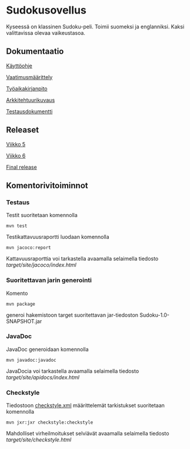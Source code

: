 <h1>Sudokusovellus</h1>
Kyseessä on klassinen Sudoku-peli. Toimii suomeksi ja englanniksi. Kaksi valittavissa olevaa vaikeustasoa.
<h2>Dokumentaatio</h2>

[Käyttöohje](https://github.com/rajanssi/ot-harjoitustyo/blob/master/dokumentaatio/kayttoohje.md)

[Vaatimusmäärittely](https://github.com/rajanssi/ot-harjoitustyo/blob/master/dokumentaatio/vaatimusmaarittely.md)

[Työaikakirjanpito](https://github.com/rajanssi/ot-harjoitustyo/blob/master/dokumentaatio/tuntikirjanpito.md)

[Arkkitehtuurikuvaus](https://github.com/rajanssi/ot-harjoitustyo/blob/master/dokumentaatio/arkkitehtuuri.md)

[Testausdokumentti](https://github.com/rajanssi/ot-harjoitustyo/blob/master/dokumentaatio/testausdokumentti.md)

<h2>Releaset</h2>

[Viikko 5](https://github.com/rajanssi/ot-harjoitustyo/releases/tag/viikko5)

[Viikko 6](https://github.com/rajanssi/ot-harjoitustyo/releases/tag/viikko6)

[Final release](https://github.com/rajanssi/ot-harjoitustyo/releases/tag/viikko7)

<h2>Komentorivitoiminnot</h2>

<h3>Testaus</h3>
Testit suoritetaan komennolla

```
mvn test
```

Testikattavuusraportti luodaan komennolla

```
mvn jacoco:report
```

Kattavuusraporttia voi tarkastella avaamalla selaimella tiedosto _target/site/jacoco/index.html_

<h3>Suoritettavan jarin generointi</h3>

Komento

```
mvn package
```

generoi hakemistoon target suoritettavan jar-tiedoston Sudoku-1.0-SNAPSHOT.jar

<h3> JavaDoc </h3>

JavaDoc generoidaan komennolla

```
mvn javadoc:javadoc
```

JavaDocia voi tarkastella avaamalla selaimella tiedosto _target/site/apidocs/index.html_

<h3>Checkstyle</h3>

Tiedostoon [checkstyle.xml](https://github.com/rajanssi/ot-harjoitustyo/blob/master/Sudoku/checkstyle.xml) määrittelemät tarkistukset suoritetaan komennolla

```
mvn jxr:jxr checkstyle:checkstyle
```

Mahdolliset virheilmoitukset selviävät avaamalla selaimella tiedosto _target/site/checkstyle.html_
